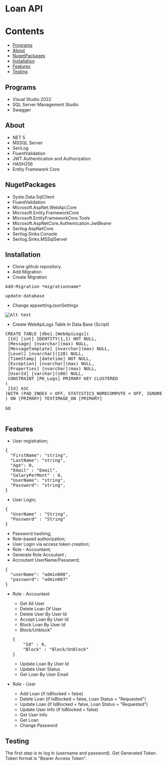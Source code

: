 # Loan API 

# Contents
* [Programs](#Programs)
* [About](#About)
* [NugetPackages](#nugetpackages)
* [Installation](#Installation)
* [Features](#Features)
* [Testing](#testing)

## Programs
* Visual Studio 2022
* SQL Server Management Studio
* Swagger

## About

* NET 5
* MSSQL Server
* SeriLog
* FluentValidation
* JWT Authentication and Authorization
* HASH256
* Entity Framework Core

## NugetPackages

* Syste.Data.SqlClient
* FluentValidation
* Microsoft.AspNet.WebApi.Core
* Microsoft.Entity.FrameworkCore
* Microsoft.EntityFrameworkCore.Tools
* Microsoft.AspNetCore.Authentication.JwtBearer
* Serilog.AspNetCore
* Serilog.Sinks.Console
* Serilog.Sinks.MSSqlServer


## Installation

* Clone github repository.
* Add Migration
* Create Migration  

<pre>Add-Migration *migrationname*</pre>
 <pre>update-database</pre>

* Change appsettingJsonSettings
<pre>
<img src="C:\Users\lasha\Desktop\monit/319844875_912308333102919_3874487259071747550_n.jpg" alt="Alt text" title="Optional title">
</pre>

* Create WebApiLogs Table In Data Base (Script)
    
<pre>
CREATE TABLE [dbo].[WebApiLogs](
 [Id] [int] IDENTITY(1,1) NOT NULL,
 [Message] [nvarchar](max) NULL,
 [MessageTemplate] [nvarchar](max) NULL,
 [Level] [nvarchar](128) NULL,
 [TimeStamp] [datetime] NOT NULL,
 [Exception] [nvarchar](max) NULL,
 [Properties] [nvarchar](max) NULL,
 [UserId] [varchar](100) NULL,
 CONSTRAINT [PK_Logs] PRIMARY KEY CLUSTERED 
(
 [Id] ASC
)WITH (PAD_INDEX = OFF, STATISTICS_NORECOMPUTE = OFF, IGNORE_DUP_KEY = OFF, ALLOW_ROW_LOCKS = ON, ALLOW_PAGE_LOCKS = ON) ON [PRIMARY]
) ON [PRIMARY] TEXTIMAGE_ON [PRIMARY]

GO

</pre>

    
## Features

* User registration;
<pre>{
  "FirstName": "string",
  "LastName": "string",
  "Age": 0,
  "Email" : "Email",
  "SalaryPerMont" : 0,
  "UserName": "string",
  "Password": "string",
}</pre>
* User Login;
<pre>{
  "UserName" : "String",
  "Password" : "String"
}</pre>
* Password hashing;
* Role-based authorization;
* User Login via access token creation;
 * Role - Accountant;
 * Generate Role Accoutant ;
 * Accoutant UserName/Passowrd;
<pre>
{
  "userName": "admin000",
  "password": "admin007"
}</pre>
 


* Role - Accountant
  * Get All User
  * Delete Loan Of User
  * Delete User By User Id
  * Accept Loan By User Id
  * Block Loan By User Id
  * Block/Unblock"
  <pre>{
      "Id" : 0,
      "Block" : "Block/Unblock"
  }</pre>
  * Update Loan By User Id
  * Update User Status
  * Get Loan By User Email
  
* Role - User
  * Add Loan (if IsBlocked = false)
  * Delete Loan (if IsBlocked = false, Loan Status = "Requested")
  * Update Loan (if IsBlocked = false, Loan Status = "Requested")
  * Update User Info (if IsBlocked = false)
  * Get User Info
  * Get Loan 
  * Change Password
  
## Testing
The first step is to log in (username and password). Get Generated Token. Token format is "Bearer Access Token".

